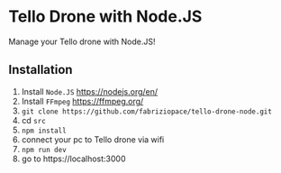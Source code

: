 # Tello Drone with Node.JS
Manage your Tello drone with Node.JS!


## Installation
1. Install `Node.JS` https://nodejs.org/en/
2. Install `FFmpeg` https://ffmpeg.org/
3. `git clone https://github.com/fabriziopace/tello-drone-node.git`
4. cd `src`
5. `npm install`
6. connect your pc to Tello drone via wifi
7. `npm run dev`
8. go to https://localhost:3000